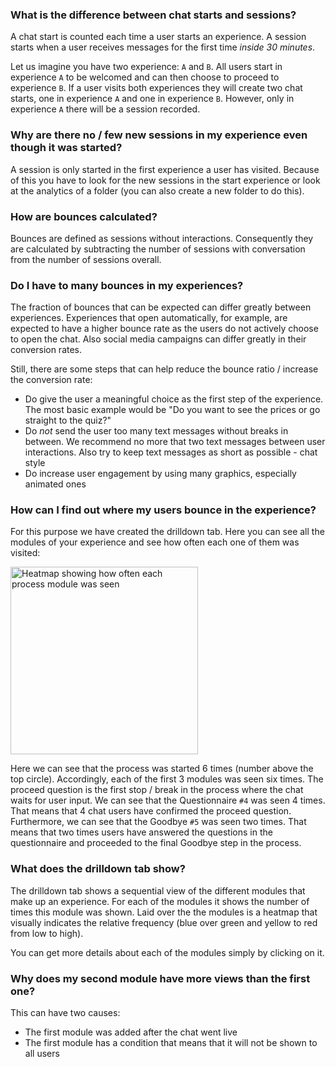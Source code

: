 ### What is the difference between chat starts and sessions?

A chat start is counted each time a user starts an experience. A session starts
when a user receives messages for the first time *inside 30 minutes*.

Let us imagine you have two experience: `A` and `B`. All users start in experience
`A` to be welcomed and can then choose to proceed to experience `B`. If a user
visits both experiences they will create two chat starts, one in experience `A`
and one in experience `B`. However, only in experience `A` there will be a
session recorded.

### Why are there no / few new sessions in my experience even though it was started?

A session is only started in the first experience a user has visited. Because of
this you have to look for the new sessions in the start experience or look at the
analytics of a folder (you can also create a new folder to do this).

### How are bounces calculated?

Bounces are defined as sessions without interactions. Consequently they are
calculated by subtracting the number of sessions with conversation from the
number of sessions overall.

### Do I have to many bounces in my experiences?

The fraction of bounces that can be expected can differ greatly between
experiences. Experiences that open automatically, for example, are expected
to have a higher bounce rate as the users do not actively choose to open the
chat. Also social media campaigns can differ greatly in their conversion rates.

Still, there are some steps that can help reduce the bounce ratio / increase the
conversion rate:
- Do give the user a meaningful choice as the first step of the experience. The
  most basic example would be "Do you want to see the prices or go straight to
  the quiz?"
- Do *not* send the user too many text messages without breaks in between. We
  recommend no more that two text messages between user interactions. Also try
  to keep text messages as short as possible - chat style
- Do increase user engagement by using many graphics, especially animated ones

### How can I find out where my users bounce in the experience?

For this purpose we have created the drilldown tab. Here you can see all the
modules of your experience and see how often each one of them was visited:

 <img src="/heatmap.jpg" alt="Heatmap showing how often each process module was seen" title="Heatmap showing how often each process module was seen" width="300"/>

Here we can see that the process was started 6 times (number above the top
circle). Accordingly, each of the first 3 modules was seen six times. The
proceed question is the first stop / break in the process where the chat waits
for user input. We can see that the Questionnaire `#4` was seen 4 times. That
means that 4 chat users have confirmed the proceed question. Furthermore, we
can see that the Goodbye `#5` was seen two times. That means that two times
users have answered the questions in the questionnaire and proceeded to the
final Goodbye step in the process.

### What does the drilldown tab show?

The drilldown tab shows a sequential view of the different modules that make
up an experience. For each of the modules it shows the number of times this
module was shown. Laid over the the modules is a heatmap that visually indicates
the relative frequency (blue over green and yellow to red from low to high).

You can get more details about each of the modules simply by clicking on it.

### Why does my second module have more views than the first one?

This can have two causes:
- The first module was added after the chat went live
- The first module has a condition that means that it will not be shown to all
  users
